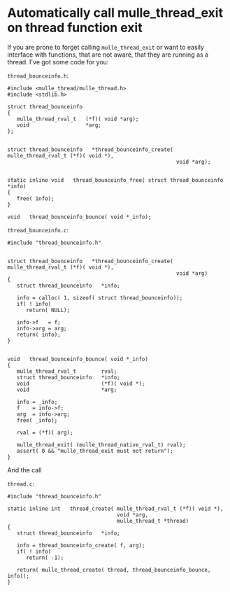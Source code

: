 
# Automatically call mulle_thread_exit on thread function exit

If you are prone to forget calling `mulle_thread_exit` or want to easily
interface with functions, that are not aware, that they are running as a
thread. I've got some code for you:


`thread_bounceinfo.h`:

```
#include <mulle_thread/mulle_thread.h>
#include <stdlib.h>

struct thread_bounceinfo
{
   mulle_thread_rval_t   (*f)( void *arg);
   void                  *arg;
};


struct thread_bounceinfo   *thread_bounceinfo_create( mulle_thread_rval_t (*f)( void *),
                                                      void *arg);


static inline void   thread_bounceinfo_free( struct thread_bounceinfo *info)
{
   free( info);
}

void   thread_bounceinfo_bounce( void *_info);

```

`thread_bounceinfo.c`:

```
#include "thread_bounceinfo.h"


struct thread_bounceinfo   *thread_bounceinfo_create( mulle_thread_rval_t (*f)( void *),
                                                      void *arg)
{
   struct thread_bounceinfo   *info;

   info = calloc( 1, sizeof( struct thread_bounceinfo));
   if( ! info)
      return( NULL);

   info->f   = f;
   info->arg = arg;
   return( info);
}


void   thread_bounceinfo_bounce( void *_info)
{
   mulle_thread_rval_t        rval;
   struct thread_bounceinfo   *info;
   void                       (*f)( void *);
   void                       *arg;

   info = _info;
   f    = info->f;
   arg  = info->arg;
   free( _info);

   rval = (*f)( arg);

   mulle_thread_exit( (mulle_thread_native_rval_t) rval);
   assert( 0 && "mulle_thread_exit must not return");
}
```


And the call

`thread.c`:

```
#include "thread_bounceinfo.h"

static inline int   thread_create( mulle_thread_rval_t (*f)( void *),
                                   void *arg,
                                   mulle_thread_t *thread)
{
   struct thread_bounceinfo   *info;

   info = thread_bounceinfo_create( f, arg);
   if( ! info)
      return( -1);

   return( mulle_thread_create( thread, thread_bounceinfo_bounce, info));
}
```
